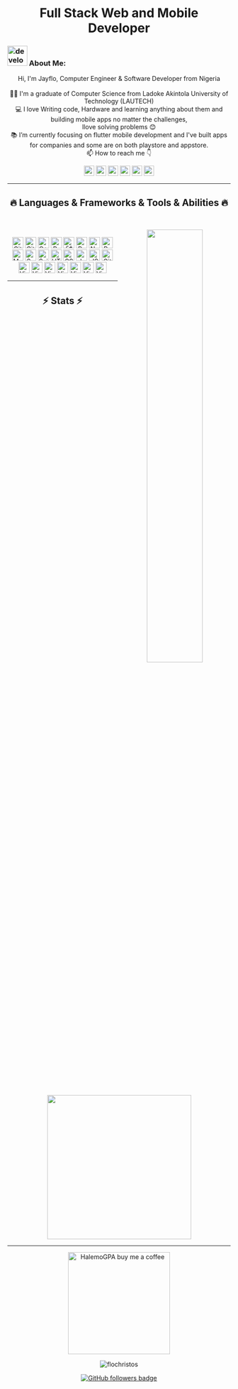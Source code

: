 <h1 align="center">
 Full Stack Web and Mobile Developer
</h1>
   
###  <img src="/images/Developer.gif" alt="developer gif"  height="45px">  About Me:
<p align="center">
  Hi, I'm Jayflo, Computer Engineer & Software Developer from Nigeria
  <br>
  <br>
  👨‍🎓 I'm a graduate of Computer Science from Ladoke Akintola University of Technology (LAUTECH)
  <br>
  💻 I love Writing code, Hardware and learning anything about them and building mobile apps no matter the challenges,
  <br> Ilove solving problems 😊
  <br>
  📚 I’m currently focusing on flutter mobile development and I've built apps for companies and some are on both playstore and appstore. 
  <br>
  📫 How to reach me 👇
</p>
<p align="center"> <a href="https://www.linkedin.com/in/flochristos/"><img src="https://img.shields.io/badge/linkedin-%230077B5.svg?&style=for-the-badge&logo=linkedin&logoColor=white" height=23></a> <a href="mailto:flochristos@gmail.com"><img src="https://img.shields.io/badge/Gmail-D14836?style=for-the-badge&logo=gmail&logoColor=white" height=23></a>
  <!--  <a href="http://wa.me//201010147580"><img src="https://img.shields.io/badge/WhatsApp-25D366?style=for-the-badge&logo=whatsapp&logoColor=white" height=23></a> --> 
   <a href="https://twitter.com/jayflo_tech"><img src="https://img.shields.io/badge/Twitter-222222?style=for-the-badge&logo=twitter&logoColor=white" height=23></a>
<!--   <a href="https://github.com/HalemoGPA/"><img src="https://img.shields.io/badge/GitHub-100000?style=for-the-badge&logo=github&logoColor=white" height=23></a> -->
  <a href="https://www.youtube.com/@Jayflo_tech"><img src="https://img.shields.io/badge/YouTube-FF0000?style=for-the-badge&logo=youtube&logoColor=white" height=23></a>
 <a href="https://www.tiktok.com/@Jayflo_tech"><img src="https://img.shields.io/badge/tiktok-black?style=for-the-badge&logo=tiktok" height=23></a>
 <a href="https://www.instagram.com/@Jayflo_tech"><img src="https://img.shields.io/badge/instagram-brown?stylefor-the-badge&logo=instagram" height=23></a>
 
 <hr>
<h2 align="center">🔥 Languages & Frameworks & Tools & Abilities 🔥</h2><br>
<p align="center">
 <img src="https://github-readme-stats.vercel.app/api?username=flochristos&theme=radical&hide_border=false&include_all_commits=false&count_private=true" align='right' width="50%">  
<br>
  <img title="GitHub" height="25" src="https://img.shields.io/badge/flutter-blue?style=for-the-badge&logo=flutter">
 <img title="GitHub" height="25" src="https://img.shields.io/badge/dart-blue?style=for-the-badge&logo=dart">
  <img title="C++" height="25" src="https://img.shields.io/npm/v/npm.svg?logo=nodedotjs">
  <img title="Problem Solving" height="25" src="https://img.shields.io/badge/cSHARP-purple?style=for-the-badge&logo=cSHARP">
  <code><img title="C#" height="25" src="https://img.shields.io/badge/bootstrap-grey?style=for-the-badge&logo=bootstrap"></code>
  <img title="Python" height="25" src="https://img.shields.io/badge/python-3670A0?style=for-the-badge&logo=python&logoColor=ffdd54">
  <img title="Numpy" height="25" src="https://img.shields.io/badge/java-%23ED8B00.svg?style=for-the-badge&logo=java&logoColor=white">
  <img title="Pandas" height="25" src="https://img.shields.io/badge/html5-%23E34F26.svg?style=for-the-badge&logo=html5&logoColor=white">
  <img title="Matplotlib" height="25" src="https://img.shields.io/badge/css3-%231572B6.svg?style=for-the-badge&logo=css3&logoColor=white">
  <img title="Seaborn" height="25" src="https://img.shields.io/badge/Postman-FF6C37?style=for-the-badge&logo=postman&logoColor=white">
  <img title="Scikit Learn" height="25" src="https://img.shields.io/badge/adobephotoshop-%2331A8FF.svg?style=for-the-badge&logo=adobephotoshop&logoColor=white">
  <img title="HTML5" height="25" src="https://img.shields.io/badge/mysql-%2300f.svg?style=for-the-badge&logo=mysql&logoColor=white">
  <img title="CSS" height="25" src="https://img.shields.io/badge/sqlite-%2307405e.svg?style=for-the-badge&logo=sqlite&logoColor=white">
  <img title="Javascript" height="25" src="https://img.shields.io/badge/yarn-%232C8EBB.svg?style=for-the-badge&logo=yarn&logoColor=white">
  <img title="JSON" height="25" src="https://img.shields.io/badge/heroku-%23430098.svg?style=for-the-badge&logo=heroku&logoColor=white">
  <img title="Git" height="25" src="https://img.shields.io/badge/AWS-%23FF9900.svg?style=for-the-badge&logo=amazon-aws&logoColor=white">
  <img title="Visual Studio Code" height="25" src="https://img.shields.io/badge/azure-blue?style=for-the-badge&logo=azure">
   <img title="Visual Studio Code" height="25" src="https://img.shields.io/badge/vscode-blue?style=for-the-badge&logo=vscode">
  <img title="Visual Studio Code" height="25" src="https://img.shields.io/badge/yarn-grey?style=for-the-badge&logo=yarn">
   <img title="Visual Studio Code" height="25" src="https://img.shields.io/badge/php-gray?style=for-the-badge&logo=php">
  <img title="Visual Studio Code" height="25" src="https://img.shields.io/badge/react%20js-grey?style=for-the-badge&logo=react">
  <img title="Visual Studio Code" height="25" src="https://img.shields.io/badge/typescript-white?style=for-the-badge&logo=typescript">
  <img title="Visual Studio Code" height="25" src="https://img.shields.io/badge/git-brown?style=for-the-badge&logo=git">

<!--   <code><img title="Microsoft Visual Studio" height="25" src="images/visualstudio.png"></code> -->
</p>
<hr>

<h2 align="center">⚡ Stats ⚡</h2>
<br>



<p align="center">
<a href="https://github.com/flochristos/">
      <img width=325  src="https://github-readme-stats.vercel.app/api/top-langs/?username=flochristos&hide=c%23,powershell,Mathematica,Ruby,Objective-C,Objective-C%2b%2b,Cuda&title_color=61dafb&text_color=ffffff&icon_color=61dafb&bg_color=20232a&langs_count=8&layout=compact&border_color=61dafb&hide_border=true" />
 </a>
</p>

<hr>
<p align="center">
  <a href="https://www.buymeacoffee.com/jayflo_tech" target="_blank" ><img src="https://www.buymeacoffee.com/assets/img/custom_images/orange_img.png" alt="HalemoGPA buy me a coffee" width="230"></a>
</p>


<p  align="center">
<img src="https://visitor-badge.laobi.icu/badge?page_id=flochristos/flochristos" alt="flochristos"/>       
</p>

<p align="center">
  <a href="https://www.github.com/flochristos" target="_blank" rel="noreferrer"><img src="https://img.shields.io/github/followers/flochristos?logo=github&style=for-the-badge&color=282b2f&labelColor=0d1117" alt="GitHub followers badge" /></a>
</p>

